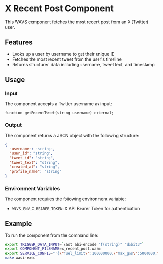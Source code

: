 # X Recent Post Component

This WAVS component fetches the most recent post from an X (Twitter) user.

## Features

- Looks up a user by username to get their unique ID
- Fetches the most recent tweet from the user's timeline
- Returns structured data including username, tweet text, and timestamp

## Usage

### Input

The component accepts a Twitter username as input:

```solidity
function getRecentTweet(string username) external;
```

### Output

The component returns a JSON object with the following structure:

```json
{
  "username": "string",
  "user_id": "string",
  "tweet_id": "string",
  "tweet_text": "string",
  "created_at": "string",
  "profile_name": "string"
}
```

### Environment Variables

The component requires the following environment variable:

- `WAVS_ENV_X_BEARER_TOKEN`: X API Bearer Token for authentication

## Example

To run the component from the command line:

```bash
export TRIGGER_DATA_INPUT=`cast abi-encode "f(string)" "dabit3"`
export COMPONENT_FILENAME=x_recent_post.wasm
export SERVICE_CONFIG="'{\"fuel_limit\":100000000,\"max_gas\":5000000,\"host_envs\":[\"WAVS_ENV_X_BEARER_TOKEN\"],\"kv\":[],\"workflow_id\":\"default\",\"component_id\":\"default\"}'"
make wasi-exec
```